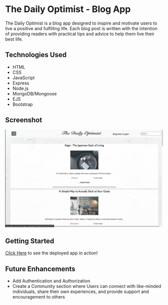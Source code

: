 # The Daily Optimist - Blog App
The Daily Optimist is a blog app designed to inspire and motivate users to live a positive and fulfilling life. 
 Each blog post is written with the intention of providing readers with practical tips and advice to help them live their best life.


## Technologies Used
* HTML
* CSS
* JavaScript
* Express
* Node.js
* MongoDB/Mongoose
* EJS
* Bootstrap


## Screenshot 

![Screenshot](Screenshot%202023-04-13%20at%208.54.43%20PM.png)

## Getting Started
 [Click Here](https://daily-optimist.herokuapp.com/) to see the deployed app in action!

## Future Enhancements
* Add Authentication and Authorization
* Create a Community section where Users can connect with like-minded individuals, share their own experiences, and provide support and encouragement to others


